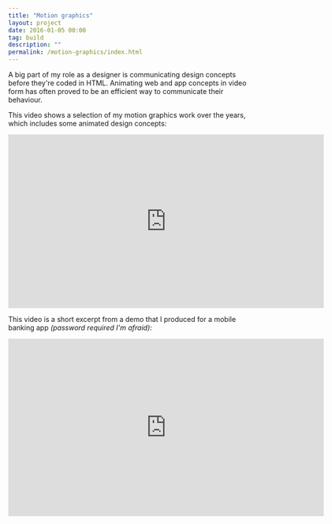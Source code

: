 ```yaml
---
title: "Motion graphics"
layout: project
date: 2016-01-05 00:00
tag: build
description: ""
permalink: /motion-graphics/index.html
---
```


A big part of my role as a designer is communicating design concepts before they're coded in HTML. Animating web and app concepts in video form has often proved to be an efficient way to communicate their behaviour.

This video shows a selection of my motion graphics work over the years, which includes some animated design concepts:

<iframe src="https://player.vimeo.com/video/63049877?color=ffffff&byline=0&portrait=0" width="640" height="352" frameborder="0" webkitallowfullscreen mozallowfullscreen allowfullscreen></iframe>

This video is a short excerpt from a demo that I produced for a mobile banking app *(password required I'm afraid)*:

<iframe src="https://player.vimeo.com/video/175623237?color=ffffff&byline=0&portrait=0" width="640" height="360" frameborder="0" webkitallowfullscreen mozallowfullscreen allowfullscreen></iframe>